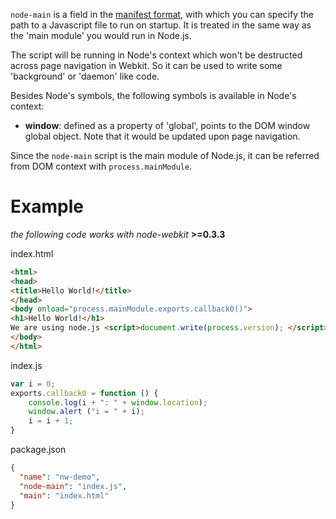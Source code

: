 `node-main` is a field in the [manifest format](Manifest-format), with which you can specify the path to a Javascript file to run on startup. It is treated in the same way as the 'main module' you would run in Node.js.

The script will be running in Node's context which won't be destructed across page navigation in Webkit. So it can be used to write some 'background' or 'daemon' like code.

Besides Node's symbols, the following symbols is available in Node's context:

*  **window**: defined as a property of 'global', points to the DOM window global object. Note that it would be updated upon page navigation.

Since the `node-main` script is the main module of Node.js, it can be referred from DOM context with `process.mainModule`.

# Example 
*the following code works with node-webkit* **>=0.3.3**

index.html
````html
<html>
<head>
<title>Hello World!</title>
</head>
<body onload="process.mainModule.exports.callback0()">
<h1>Hello World!</h1>
We are using node.js <script>document.write(process.version); </script>
</body>
</html>
````
index.js
````javascript
var i = 0;
exports.callback0 = function () {
    console.log(i + ": " + window.location);
    window.alert ("i = " + i);
    i = i + 1;
}
````
package.json
````json
{
  "name": "nw-demo",
  "node-main": "index.js",
  "main": "index.html"
}
````